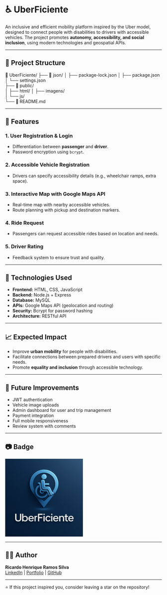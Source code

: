 # ♿ UberFiciente

An inclusive and efficient mobility platform inspired by the Uber model, designed to connect people with disabilities to drivers with accessible vehicles. The project promotes **autonomy, accessibility, and social inclusion**, using modern technologies and geospatial APIs.

---

## 📌 Project Structure

📁 UberFiciente/
├── 📁 json/
│   ├── package-lock.json
│   ├── package.json
│   └── settings.json  
├── 📁 public/  
│   ├── html/
│   ├── imagens/  
│   └── js/    
└── 📄 README.md

---

## 🚀 Features

### 1. **User Registration & Login**
- Differentiation between **passenger** and **driver**.
- Password encryption using `bcrypt`.

### 2. **Accessible Vehicle Registration**
- Drivers can specify accessibility details (e.g., wheelchair ramps, extra space).

### 3. **Interactive Map with Google Maps API**
- Real-time map with nearby accessible vehicles.
- Route planning with pickup and destination markers.

### 4. **Ride Request**
- Passengers can request accessible rides based on location and needs.

### 5. **Driver Rating**
- Feedback system to ensure trust and quality.

---

## 🧠 Technologies Used

- **Frontend:** HTML, CSS, JavaScript  
- **Backend:** Node.js + Express  
- **Database:** MySQL  
- **APIs:** Google Maps API (geolocation and routing)  
- **Security:** Bcrypt for password hashing  
- **Architecture:** RESTful API

---

## 📈 Expected Impact

- Improve **urban mobility** for people with disabilities.  
- Facilitate connections between prepared drivers and users with specific needs.  
- Promote **equality and inclusion** through accessible technology.

---

## 🧰 Future Improvements

- JWT authentication  
- Vehicle image uploads  
- Admin dashboard for user and trip management  
- Payment integration  
- Full mobile responsiveness  
- Review system with comments

---

## 📷 Badge

<img src="https://raw.githubusercontent.com/ricardohenrique1609/Uberficiente/main/public/imagens/badge_uberficiente.png" alt="UberFiciente Badge" width="250"/>



---

## 👨‍💻 Author

**Ricardo Henrique Ramos Silva**  
[LinkedIn](https://linkedin.com/in/ricardo-henrique-28939b275) | [Portfolio](https://curriculoricardo.netlify.app/) | [GitHub](https://github.com/ricardohenrique1609)

---

⭐️ If this project inspired you, consider leaving a star on the repository!
